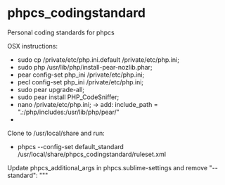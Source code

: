 phpcs_codingstandard
====================

Personal coding standards for phpcs

OSX instructions:
* sudo cp /private/etc/php.ini.default /private/etc/php.ini;
* sudo php /usr/lib/php/install-pear-nozlib.phar;
* pear config-set php_ini /private/etc/php.ini;
* pecl config-set php_ini /private/etc/php.ini;
* sudo pear upgrade-all;
* sudo pear install PHP_CodeSniffer;
* nano /private/etc/php.ini; -> add: include_path = ".:/php/includes:/usr/lib/php/pear/"
* 

Clone to /usr/local/share and run:
* phpcs --config-set default_standard /usr/local/share/phpcs_codingstandard/ruleset.xml

Update phpcs_additional_args in phpcs.sublime-settings and remove "--standard": """
